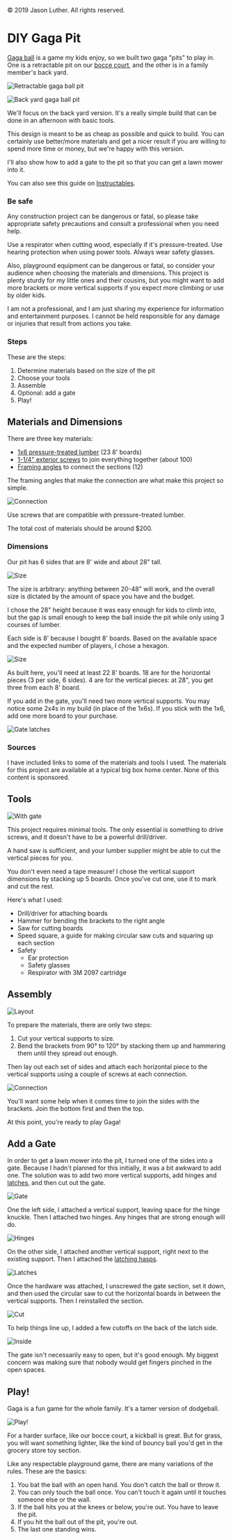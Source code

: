 &copy; 2019 Jason Luther. All rights reserved. 

# DIY Gaga Pit

[Gaga ball](https://youtu.be/-qxFzAmkFG8) is a game my kids enjoy, so we built two gaga "pits" to play in. One is a retractable pit on our [bocce court](https://github.com/jasonluther/bocce/), and the other is in a family member's back yard. 

![Retractable gaga ball pit](img/gaga-bocce.jpg)

![Back yard gaga ball pit](img/complete.jpg)

We'll focus on the back yard version. It's a really simple build that can be done in an afternoon with basic tools. 

This design is meant to be as cheap as possible and quick to build. You can certainly use better/more materials and get a nicer result if you are willing to spend more time or money, but we're happy with this version. 

I'll also show how to add a gate to the pit so that you can get a lawn mower into it. 

You can also see this guide on [Instructables](https://www.instructables.com/id/Gaga-Pit/). 

### Be safe

Any construction project can be dangerous or fatal, so please take appropriate safety precautions and consult a professional when you need help. 

Use a respirator when cutting wood, especially if it's pressure-treated. Use hearing protection when using power tools. Always wear safety glasses. 

Also, playground equipment can be dangerous or fatal, so consider your audience when choosing the materials and dimensions. This project is plenty sturdy for my little ones and their cousins, but you might want to add more brackets or more vertical supports if you expect more climbing or use by older kids. 

I am not a professional, and I am just sharing my experience for information and entertainment purposes. I cannot be held responsible for any damage or injuries that result from actions you take. 

### Steps

These are the steps:

1. Determine materials based on the size of the pit
2. Choose your tools
3. Assemble
4. Optional: add a gate
5. Play!

## Materials and Dimensions

There are three key materials:

 * [1x6 pressure-treated lumber](https://www.lowes.com/pd/Severe-Weather-Common-1-in-X-6-in-x-8-ft-Actual-0-75-in-x-5-5-in-x-8-ft-Treated-Lumber/4758192) (23 8' boards)
 * [1-1/4" exterior screws](https://www.lowes.com/pd/Grip-Rite-PrimeGuard-Plus-8-x-1-1-4-in-Gold-Polymer-Deck-Screws-1-lb/1000118269) to join everything together (about 100)
 * [Framing angles](https://www.lowes.com/pd/USP-1-1-2-in-18-Gauge-Wood-to-Wood-Triple-Zinc-Framing-Angle/3374292) to connect the sections (12)

The framing angles that make the connection are what make this project so simple. 

![Connection](img/connector.jpg)

Use screws that are compatible with pressure-treated lumber. 

The total cost of materials should be around $200. 

### Dimensions

Our pit has 6 sides that are 8' wide and about 28" tall. 

![Size](img/side.jpg)

The size is arbitrary: anything between 20-48" will work, and the overall size is dictated by the amount of space you have and the budget. 

I chose the 28" height because it was easy enough for kids to climb into, but the gap is small enough to keep the ball inside the pit while only using 3 courses of lumber. 

Each side is 8' because I bought 8' boards. Based on the available space and the expected number of players, I chose a hexagon. 

![Size](img/layout-alt.jpg)

As built here, you'll need at least 22 8' boards. 18 are for the horizontal pieces (3 per side, 6 sides). 4 are for the vertical pieces: at 28", you get three from each 8' board. 

If you add in the gate, you'll need two more vertical supports. You may notice some 2x4s in my build (in place of the 1x6s). If you stick with the 1x6, add one more board to your purchase. 

![Gate latches](img/gate-latches.jpg)

### Sources

I have included links to some of the materials and tools I used. The materials for this project are available at a typical big box home center. None of this content is sponsored.

## Tools

![With gate](img/with-gate.jpg)

This project requires minimal tools. The only essential is something to drive screws, and it doesn't have to be a powerful drill/driver. 

A hand saw is sufficient, and your lumber supplier might be able to cut the vertical pieces for you. 

You don't even need a tape measure! I chose the vertical support dimensions by stacking up 5 boards. Once you've cut one, use it to mark and cut the rest. 

Here's what I used: 

 * Drill/driver for attaching boards
 * Hammer for bending the brackets to the right angle
 * Saw for cutting boards
 * Speed square, a guide for making circular saw cuts and squaring up each section
 * Safety
   * Ear protection
   * Safety glasses
   * Respirator with 3M 2097 cartridge

## Assembly

![Layout](img/layout.jpg)

To prepare the materials, there are only two steps: 

1. Cut your vertical supports to size.
2. Bend the brackets from 90&deg; to 120&deg; by stacking them up and hammering them until they spread out enough.

Then lay out each set of sides and attach each horizontal piece to the vertical supports using a couple of screws at each connection. 

![Connection](img/connection-inside.jpg)

You'll want some help when it comes time to join the sides with the brackets. Join the bottom first and then the top. 

At this point, you're ready to play Gaga!

## Add a Gate 

In order to get a lawn mower into the pit, I turned one of the sides into a gate. Because I hadn't planned for this initially, it was a bit awkward to add one. The solution was to add two more vertical supports, add hinges and [latches](https://www.lowes.com/pd/Gatehouse-3-1-2-in-Zinc-Swivel-Hasps/4777888), and then cut out the gate. 

![Gate](img/gate-open-wide.jpg)

One the left side, I attached a vertical support, leaving space for the hinge knuckle. Then I attached two hinges. Any hinges that are strong enough will do. 

![Hinges](img/hinge.jpg)

On the other side, I attached another vertical support, right next to the existing support. Then I attached the [latching hasps](https://www.lowes.com/pd/Gatehouse-3-1-2-in-Zinc-Swivel-Hasps/4777888). 

![Latches](img/latches.jpg)

Once the hardware was attached, I unscrewed the gate section, set it down, and then used the circular saw to cut the horizontal boards in between the vertical supports. Then I reinstalled the section. 

![Cut](img/hinge-inside.jpg)

To help things line up, I added a few cutoffs on the back of the latch side. 

![Inside](img/hinge-supports.jpg)

The gate isn't necessarily easy to open, but it's good enough. My biggest concern was making sure that nobody would get fingers pinched in the open spaces. 

## Play!

Gaga is a fun game for the whole family. It's a tamer version of dodgeball. 

![Play!](img/play.jpg)

For a harder surface, like our bocce court, a kickball is great. But for grass, you will want something lighter, like the kind of bouncy ball you'd get in the grocery store toy section. 

Like any respectable playground game, there are many variations of the rules. These are the basics:

1. You bat the ball with an open hand. You don't catch the ball or throw it. 
2. You can only touch the ball once. You can't touch it again until it touches someone else or the wall. 
3. If the ball hits you at the knees or below, you're out. You have to leave the pit. 
4. If you hit the ball out of the pit, you're out. 
5. The last one standing wins. 
